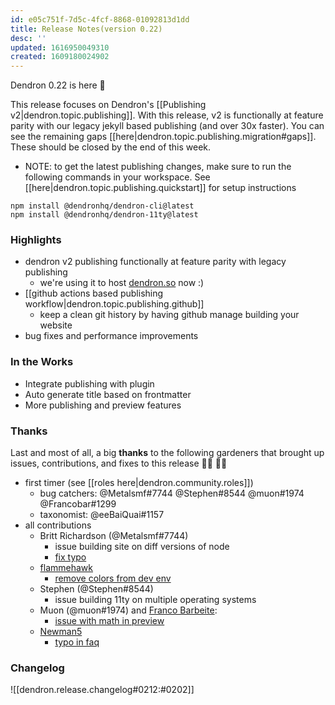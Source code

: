 ```yaml
---
id: e05c751f-7d5c-4fcf-8868-01092813d1dd
title: Release Notes(version 0.22)
desc: ''
updated: 1616950049310
created: 1609180024902
---
```

Dendron 0.22 is here 🌱

This release focuses on Dendron's [[Publishing v2|dendron.topic.publishing]]. With this release, v2 is functionally at feature parity with our legacy jekyll based publishing (and over 30x faster). You can see the remaining gaps [[here|dendron.topic.publishing.migration#gaps]]. These should be closed by the end of this week. 

- NOTE: to get the latest publishing changes, make sure to run the following commands in your workspace. See [[here|dendron.topic.publishing.quickstart]] for setup instructions

```
npm install @dendronhq/dendron-cli@latest
npm install @dendronhq/dendron-11ty@latest
```

### Highlights

- dendron v2 publishing functionally at feature parity with legacy publishing
  - we're using it to host [dendron.so](https://dendron.so/) now :)
- [[github actions based publishing workflow|dendron.topic.publishing.github]] 
  - keep a clean git history by having github manage building your website 
- bug fixes and performance improvements

### In the Works

- Integrate publishing with plugin
- Auto generate title based on frontmatter
- More publishing and preview features

### Thanks

Last and most of all, a big **thanks** to the following gardeners that brought up issues, contributions, and fixes to this release 👨‍🌾 👩‍🌾

- first timer (see [[roles here|dendron.community.roles]])
  - bug catchers: @Metalsmf#7744 @Stephen#8544 @muon#1974 @Francobar#1299 
  - taxonomist: @eeBaiQuai#1157 
- all contributions
  - Britt Richardson (@Metalsmf#7744)
    - issue building site on diff versions of node
    - [fix typo](https://github.com/dendronhq/dendron-site/pull/50)
  - [flammehawk](https://github.com/flammehawk)
    - [remove colors from dev env](https://github.com/dendronhq/dendron/pull/423)
  - Stephen (@Stephen#8544)
    - issue building 11ty on multiple operating systems
  - Muon (@muon#1974) and [Franco Barbeite](https://github.com/FrancoB411):
    - [issue with math in preview](https://app.zenhub.com/workspaces/dendron-5f06937cfa4f3b001d5673c9/issues/dendronhq/dendron/424)
  - [Newman5](https://github.com/Newman5)
    - [typo in faq](https://github.com/dendronhq/dendron/pull/426)

### Changelog

![[dendron.release.changelog#0212:#0202]]

